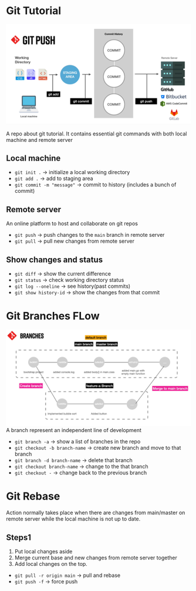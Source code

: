 # Git Tutorial
![home](./assets/git-flow.PNG)

A repo about git tutorial. It contains essential git commands with both local machine and remote server

## Local machine
- `git init .` -> initialize a local working directory
- `git add .` -> add to staging area
- `git commit -m "message"` -> commit to history (includes a bunch of commit)

## Remote server
An online platform to host and collaborate on git repos

- `git push` -> push changes to the `main` branch in remote server
- `git pull` -> pull new changes from remote server

## Show changes and status
- `git diff` -> show the current difference
- `git status` -> check working directory status
- `git log --oneline` -> see history(past commits)
- `git show history-id` -> show the changes from that commit

# Git Branches FLow
![home](./assets/flow-of-branches.png)
A branch represent an independent line of development

- `git branch -a` -> show a list of branches in the repo
- `git checkout -b branch-name` -> create new branch and move to that branch
- `git branch -d branch-name` -> delete that branch
- `git checkout branch-name` -> change to the that branch
- `git checkout -` -> change back to the previous branch

# Git Rebase
Action normally takes place when there are changes from main/master on remote server while the local machine is not up to date.

## Steps1
1. Put local changes aside
2. Merge current base and new changes from remote server together
3. Add local changes on the top.

- `git pull -r origin main` -> pull and rebase
- `git push -f` -> force push
